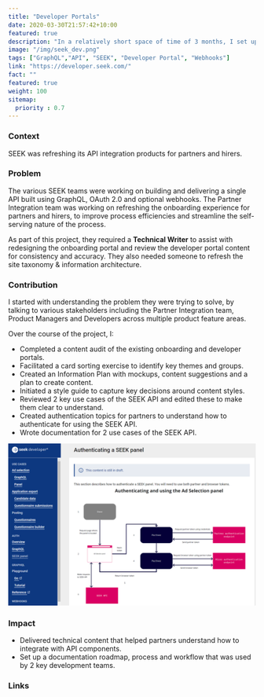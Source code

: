 ```yaml
---
title: "Developer Portals"
date: 2020-03-30T21:57:42+10:00
featured: true
description: "In a relatively short space of time of 3 months, I set up a doc workflow process and toolchain, managed to get 6 doc Pull Requests completed, set up a style guide template and created mockups of partner and developer sites for external Partners."
image: "/img/seek_dev.png"
tags: ["GraphQL","API", "SEEK", "Developer Portal", "Webhooks"]
link: "https://developer.seek.com/"
fact: ""
featured: true
weight: 100
sitemap:
  priority : 0.7
---
```


### Context
SEEK was refreshing its API integration products for partners and hirers.

### Problem
The various SEEK teams were working on building and delivering a single API built using GraphQL, OAuth 2.0 and optional webhooks. The Partner Integration team was working on refreshing the onboarding experience for partners and hirers, to improve process efficiencies and streamline the self-serving nature of the process.

As part of this project, they required a **Technical Writer** to assist with redesigning the onboarding portal and review the developer portal content for consistency and accuracy. They also needed someone to refresh the site taxonomy & information architecture.

### Contribution

I started with understanding the problem they were trying to solve, by talking to various stakeholders including the Partner Integration team, Product Managers and Developers across multiple product feature areas.

Over the course of the project, I:

- Completed a content audit of the existing onboarding and developer portals.
- Facilitated a card sorting exercise to identify key themes and groups.
- Created an Information Plan with mockups, content suggestions and a plan to create content.
- Initiated a style guide to capture key decisions around content styles.
- Reviewed 2 key use cases of the SEEK API and edited these to make them clear to understand.
- Created authentication topics for partners to understand how to authenticate for using the SEEK API.
- Wrote documentation for 2 use cases of the SEEK API.

![Authentication](../../img/seek_api.png)

### Impact

- Delivered technical content that helped partners understand how to integrate with API components.
- Set up a documentation roadmap, process and workflow that was used by 2 key development teams.

### Links
